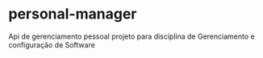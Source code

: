 # personal-manager
Api de gerenciamento pessoal projeto para disciplina de Gerenciamento e configuração de Software
